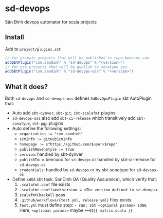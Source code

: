 # sd-devops
Sân Đình devops automator for scala projects

## Install
Add to `project/plugins.sbt`
```sbt
// for private projects that will be published to repo.bennuoc.com
addSbtPlugin("com.sandinh" % "sd-devops" % "<version>")
// for oss projects that will be publish to sonatype oss
addSbtPlugin("com.sandinh" % "sd-devops-oss" % "<version>")
```

## What it does?
Both `sd-devops` and `sd-devops-oss` defines `SdDevOpsPlugin` sbt AutoPlugin that:
+ Auto add `sbt-dynver`, `sbt-git`, `sbt-scalafmt` plugins
+ `sd-devops-oss` also add `sbt-ci-release` which transitively add `sbt-sonatype`, `sbt-pgp` plugins
+ Auto define the following settings:
  - `organization := "com.sandinh"`
  - `scmInfo := gitHubScmInfo`
  - `homepage := s"https://github.com/$user/$repo"`
  - `publishMavenStyle := true`
  - `version`: handled by sbt-dynver
  - `publishTo`: = bennuoc for `sd-devops` or handled by sbt-ci-release for `sd-devops-os`
  - `credentials`: handled by `sd-devops` or by sbt-sonatype for `sd-devops-os`
+ Define `sdQA` sbt task: SanDinh QA (Quality Assurance), which verify that:
  1. `.scalafmt.conf` file exists
  2. `.scalafmt.conf` have `version = <The version defined in sd-devops>`
  3. `scalafmtCheckAll` pass
  4. `.github/workflows/{test.yml, release.yml}` files exists
  5. `test.yml` must define step: `- run: sbt <optional params> sdQA`.
      Here, `<optional params>` maybe `++$${{ matrix.scala }}`